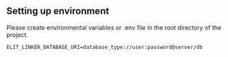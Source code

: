 ## Setting up environment 
Please create environmental variables or .env file in the root directory of the project.
```shell
ELIT_LINKER_DATABASE_URI=database_type://user:password@server/db
```
